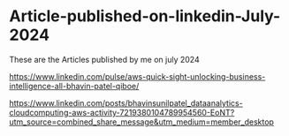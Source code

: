 # Article-published-on-linkedin-July-2024
These are the Articles published by me on july 2024

https://www.linkedin.com/pulse/aws-quick-sight-unlocking-business-intelligence-all-bhavin-patel-qiboe/

https://www.linkedin.com/posts/bhavinsunilpatel_dataanalytics-cloudcomputing-aws-activity-7219380104789954560-EoNT?utm_source=combined_share_message&utm_medium=member_desktop
